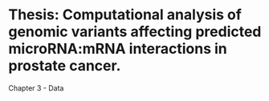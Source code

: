 # Thesis: Computational analysis of genomic variants affecting predicted microRNA:mRNA interactions in prostate cancer. 
Chapter 3 - Data 

